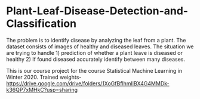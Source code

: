 # Plant-Leaf-Disease-Detection-and-Classification
The problem is to identify disease by analyzing the leaf from a plant. The dataset consists of images of healthy and diseased leaves.
The situation we are trying to handle 1) prediction of whether a plant leave is diseased or healthy 2) If found diseased accurately identify between many diseases.

This is our course project for the course Statistical Machine Learning in Winter 2020.
Trained weights- https://drive.google.com/drive/folders/1XoGfBflhmlIBX4G4MMDk-k36QP7xMHkC?usp=sharing
